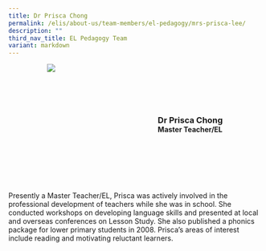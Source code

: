 ```yaml
---
title: Dr Prisca Chong
permalink: /elis/about-us/team-members/el-pedagogy/mrs-prisca-lee/
description: ""
third_nav_title: EL Pedagogy Team
variant: markdown
---
```

<div class="flex">
	<div class="imgCrop">
		<img src="/images/Team%20Members/Prisca_Use%20for%20website.jpg" class="m-0"></div>
		<div class="flex-col">
		<h3 class="m-0"><strong>Dr Prisca Chong</strong></h3>
		<strong>Master Teacher/EL</strong>
	</div>
	</div>

<style>
	.m-0 {
		margin: 0 !important;
	}
	.flex {
		display: flex;
		justify-content: center;
		align-items: center; 
		gap: 20px;
	flex-wrap: wrap;
	}
.imgCrop {
    width: 200px !important;
    aspect-ratio: 5/6;
	overflow: hidden;
}
	.flex-col {
		display: flex;
		flex-direction: column;
	}
</style>
		 
Presently a Master Teacher/EL, Prisca was actively involved in the professional development of teachers while she was in school. She conducted workshops on developing language skills and presented at local and overseas conferences on Lesson Study. She also published a phonics package for lower primary students in 2008. Prisca’s areas of interest include reading and motivating reluctant learners.